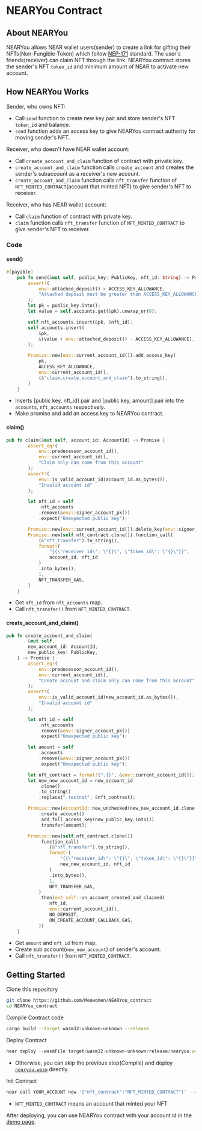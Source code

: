 # NEARYou Contract
## About NEARYou

NEARYou allows NEAR wallet users(sender) to create a link for gifting their NFTs(Non-Fungible-Token) which follow [NEP-171](https://github.com/near/NEPs/blob/ea409f07f8/specs/Standards/NonFungibleToken/Core.md) standard. The user's friends(receiver) can claim NFT through the link. NEARYou contract stores the sender's NFT ``token_id`` and minimum amount of NEAR to activate new account.

## How NEARYou Works

Sender, who owns NFT:

- Call `send` function to create new key pair and store sender's NFT `token_id` and balance.
- `send` function adds an access key to give NEARYou contract authority for moving sender's NFT.

Receiver, who doesn't have NEAR wallet account:

- Call `create_account_and_claim` function of contract with private key.
- `create_account_and_claim` function calls `create_account` and creates the sender's subaccount as a receiver's new account.
- `create_account_and_claim` function calls `nft_transfer` function of ``NFT_MINTED_CONTRACT``(account that minted NFT) to give sender's NFT to receiver.

Receiver, who has NEAR wallet account:

- Call `claim` function of contract with private key.
- `claim` function calls `nft_transfer` function of ``NFT_MINTED_CONTRACT`` to give sender's NFT to receiver.

### Code

#### **send()**

```rust
#[payable]
    pub fn send(&mut self, public_key: PublicKey, nft_id: String) -> Promise {
        assert!(
            env::attached_deposit() > ACCESS_KEY_ALLOWANCE,
            "Attached deposit must be greater than ACCESS_KEY_ALLOWANCE"
        );
        let pk = public_key.into();
        let value = self.accounts.get(&pk).unwrap_or(0);

        self.nft_accounts.insert(&pk, &nft_id);
        self.accounts.insert(
            &pk,
            &(value + env::attached_deposit() - ACCESS_KEY_ALLOWANCE),
        );

        Promise::new(env::current_account_id()).add_access_key(
            pk,
            ACCESS_KEY_ALLOWANCE,
            env::current_account_id(),
            (&"claim,create_account_and_claim").to_string(),
        )
    }
```

- Inserts [public key, nft_id] pair and [public key, amount] pair into the ``accounts``, ``nft_accounts`` respectively.
- Make promise and add an access key to NEARYou contract.

#### **claim()**

```rust
pub fn claim(&mut self, account_id: AccountId) -> Promise {
        assert_eq!(
            env::predecessor_account_id(),
            env::current_account_id(),
            "Claim only can come from this account"
        );
        assert!(
            env::is_valid_account_id(account_id.as_bytes()),
            "Invalid account id"
        );

        let nft_id = self
            .nft_accounts
            .remove(&env::signer_account_pk())
            .expect("Unexpected public key");

        Promise::new(env::current_account_id()).delete_key(env::signer_account_pk());
        Promise::new(self.nft_contract.clone()).function_call(
            (&"nft_transfer").to_string(),
            format!(
                "{{\"receiver_id\": \"{}\", \"token_id\": \"{}\"}}",
                account_id, nft_id
            )
            .into_bytes(),
            1,
            NFT_TRANSFER_GAS,
        )
    }
```

- Get `nft_id` from ``nft_accounts`` map.
- Call `nft_transfer()` from ``NFT_MINTED_CONTRACT``.

#### **create_account_and_claim()**

```rust
pub fn create_account_and_claim(
        &mut self,
        new_account_id: AccountId,
        new_public_key: PublicKey,
    ) -> Promise {
        assert_eq!(
            env::predecessor_account_id(),
            env::current_account_id(),
            "Create account and claim only can come from this account"
        );
        assert!(
            env::is_valid_account_id(new_account_id.as_bytes()),
            "Invalid account id"
        );

        let nft_id = self
            .nft_accounts
            .remove(&env::signer_account_pk())
            .expect("Unexpected public key");

        let amount = self
            .accounts
            .remove(&env::signer_account_pk())
            .expect("Unexpected public key");

        let nft_contract = format!(".{}", &env::current_account_id());
        let new_new_account_id = new_account_id
            .clone()
            .to_string()
            .replace(".testnet", &nft_contract);

        Promise::new(AccountId::new_unchecked(new_new_account_id.clone()))
            .create_account()
            .add_full_access_key(new_public_key.into())
            .transfer(amount);

        Promise::new(self.nft_contract.clone())
            .function_call(
                (&"nft_transfer").to_string(),
                format!(
                    "{{\"receiver_id\": \"{}\", \"token_id\": \"{}\"}}",
                    new_new_account_id, nft_id
                )
                .into_bytes(),
                1,
                NFT_TRANSFER_GAS,
            )
            .then(ext_self::on_account_created_and_claimed(
                nft_id,
                env::current_account_id(),
                NO_DEPOSIT,
                ON_CREATE_ACCOUNT_CALLBACK_GAS,
            ))
    }
```

- Get `amount` and `nft_id` from map.
- Create sub account(`new_new_account`) of sender's account.
- Call `nft_transfer()` from ``NFT_MINTED_CONTRACT``.

## Getting Started

Clone this repository

```bash
git clone https://github.com/Meowomen/NEARYou_contract
cd NEARYou_contract
```

Compile Contract code

```bash
cargo build --target wasm32-unknown-unknown --release
```

Deploy Contract

```jsx
near deploy --wasmFile target/wasm32-unknown-unknown/release/nearyou.wasm --accountId YOUR_ACCOUNT_HERE
```
- Otherwise, you can skip the previous step(Compile) and deploy [``nearyou.wasm``](https://github.com/Meowomen/NEARYou_contract/blob/master/res/nearyou.wasm) directly.

Init Contract

```bash
near call YOUR_ACCOUNT new '{"nft_contract":"NFT_MINTED_CONTRACT"}' --accountId SIGNER_ACCOUNT
```
- ``NFT_MINTED_CONTRACT`` means an account that minted your NFT

After deploying, you can use NEARYou contract with your account id in the [demo page](https://github.com/Meowomen/NEARYou/blob/master/README.md#modify-configjs).

